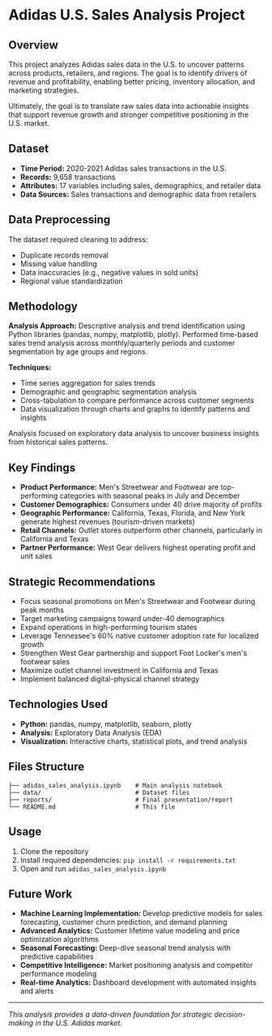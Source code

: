 # Adidas U.S. Sales Analysis Project

## Overview
This project analyzes Adidas sales data in the U.S. to uncover patterns across products, retailers, and regions. The goal is to identify drivers of revenue and profitability, enabling better pricing, inventory allocation, and marketing strategies.

Ultimately, the goal is to translate raw sales data into actionable insights that support revenue growth and stronger competitive positioning in the U.S. market.

## Dataset
- **Time Period:** 2020-2021 Adidas sales transactions in the U.S.
- **Records:** 9,658 transactions
- **Attributes:** 17 variables including sales, demographics, and retailer data
- **Data Sources:** Sales transactions and demographic data from retailers

## Data Preprocessing
The dataset required cleaning to address:
- Duplicate records removal
- Missing value handling
- Data inaccuracies (e.g., negative values in sold units)
- Regional value standardization

## Methodology
**Analysis Approach:** Descriptive analysis and trend identification using Python libraries (pandas, numpy, matplotlib, plotly). Performed time-based sales trend analysis across monthly/quarterly periods and customer segmentation by age groups and regions.

**Techniques:**
- Time series aggregation for sales trends
- Demographic and geographic segmentation analysis
- Cross-tabulation to compare performance across customer segments
- Data visualization through charts and graphs to identify patterns and insights

Analysis focused on exploratory data analysis to uncover business insights from historical sales patterns.

## Key Findings
- **Product Performance:** Men's Streetwear and Footwear are top-performing categories with seasonal peaks in July and December
- **Customer Demographics:** Consumers under 40 drive majority of profits
- **Geographic Performance:** California, Texas, Florida, and New York generate highest revenues (tourism-driven markets)
- **Retail Channels:** Outlet stores outperform other channels, particularly in California and Texas
- **Partner Performance:** West Gear delivers highest operating profit and unit sales

## Strategic Recommendations
- Focus seasonal promotions on Men's Streetwear and Footwear during peak months
- Target marketing campaigns toward under-40 demographics
- Expand operations in high-performing tourism states
- Leverage Tennessee's 60% native customer adoption rate for localized growth
- Strengthen West Gear partnership and support Foot Locker's men's footwear sales
- Maximize outlet channel investment in California and Texas
- Implement balanced digital-physical channel strategy

## Technologies Used
- **Python:** pandas, numpy, matplotlib, seaborn, plotly
- **Analysis:** Exploratory Data Analysis (EDA)
- **Visualization:** Interactive charts, statistical plots, and trend analysis

## Files Structure
```
├── adidas_sales_analysis.ipynb    # Main analysis notebook
├── data/                          # Dataset files
├── reports/                       # Final presentation/report
└── README.md                      # This file
```

## Usage
1. Clone the repository
2. Install required dependencies: `pip install -r requirements.txt`
3. Open and run `adidas_sales_analysis.ipynb`

## Future Work
- **Machine Learning Implementation:** Develop predictive models for sales forecasting, customer churn prediction, and demand planning
- **Advanced Analytics:** Customer lifetime value modeling and price optimization algorithms
- **Seasonal Forecasting:** Deep-dive seasonal trend analysis with predictive capabilities
- **Competitive Intelligence:** Market positioning analysis and competitor performance modeling
- **Real-time Analytics:** Dashboard development with automated insights and alerts

---
*This analysis provides a data-driven foundation for strategic decision-making in the U.S. Adidas market.*
